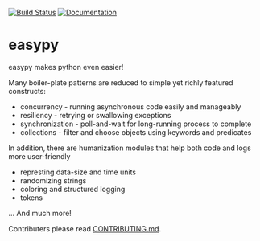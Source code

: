 [![Build Status](https://api.travis-ci.org/real-easypy/easypy.svg?branch=master)](https://travis-ci.org/real-easypy/easypy)
[![Documentation](https://img.shields.io/badge/api-sphinx-blue.svg)](https://real-easypy.github.io/easypy/)

# easypy
easypy makes python even easier!

Many boiler-plate patterns are reduced to simple yet richly featured constructs:
- concurrency - running asynchronous code easily and manageably
- resiliency - retrying or swallowing exceptions
- synchronization - poll-and-wait for long-running process to complete
- collections - filter and choose objects using keywords and predicates

In addition, there are humanization modules that help both code and logs more user-friendly
- represting data-size and time units
- randomizing strings
- coloring and structured logging
- tokens

... And much more!

Contributers please read [CONTRIBUTING.md](CONTRIBUTING.md).
